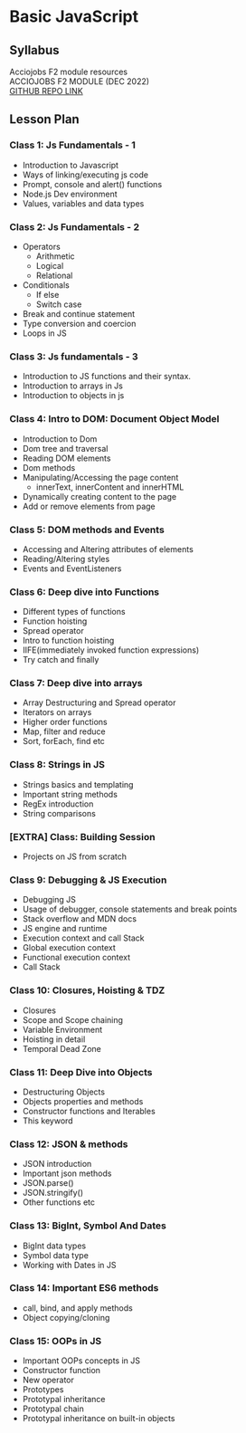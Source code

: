 # Basic JavaScript

## Syllabus

Acciojobs F2 module resources  
ACCIOJOBS F2 MODULE (DEC 2022)  
[GITHUB REPO LINK](link-to-github-repo)

## Lesson Plan

### Class 1: Js Fundamentals - 1
- Introduction to Javascript
- Ways of linking/executing js code
- Prompt, console and alert() functions
- Node.js Dev environment
- Values, variables and data types

### Class 2: Js Fundamentals - 2
- Operators
  - Arithmetic
  - Logical
  - Relational
- Conditionals
  - If else
  - Switch case
- Break and continue statement
- Type conversion and coercion
- Loops in JS

### Class 3: Js fundamentals - 3
- Introduction to JS functions and their syntax.
- Introduction to arrays in Js
- Introduction to objects in js

### Class 4: Intro to DOM: Document Object Model
- Introduction to Dom
- Dom tree and traversal
- Reading DOM elements
- Dom methods
- Manipulating/Accessing the page content
  - innerText, innerContent and innerHTML
- Dynamically creating content to the page
- Add or remove elements from page

### Class 5: DOM methods and Events
- Accessing and Altering attributes of elements
- Reading/Altering styles
- Events and EventListeners

### Class 6: Deep dive into Functions
- Different types of functions
- Function hoisting
- Spread operator
- Intro to function hoisting
- IIFE(immediately invoked function expressions)
- Try catch and finally

### Class 7: Deep dive into arrays
- Array Destructuring and Spread operator
- Iterators on arrays
- Higher order functions
- Map, filter and reduce
- Sort, forEach, find etc

### Class 8: Strings in JS
- Strings basics and templating
- Important string methods
- RegEx introduction
- String comparisons

### [EXTRA] Class: Building Session
- Projects on JS from scratch

### Class 9: Debugging & JS Execution
- Debugging JS
- Usage of debugger, console statements and break points
- Stack overflow and MDN docs
- JS engine and runtime
- Execution context and call Stack
- Global execution context
- Functional execution context
- Call Stack

### Class 10: Closures, Hoisting & TDZ
- Closures
- Scope and Scope chaining
- Variable Environment
- Hoisting in detail
- Temporal Dead Zone

### Class 11: Deep Dive into Objects
- Destructuring Objects
- Objects properties and methods
- Constructor functions and Iterables
- This keyword

### Class 12: JSON & methods
- JSON introduction
- Important json methods
- JSON.parse()
- JSON.stringify()
- Other functions etc

### Class 13: BigInt, Symbol And Dates
- BigInt data types
- Symbol data type
- Working with Dates in JS

### Class 14: Important ES6 methods
- call, bind, and apply methods
- Object copying/cloning

### Class 15: OOPs in JS
- Important OOPs concepts in JS
- Constructor function
- New operator
- Prototypes
- Prototypal inheritance
- Prototypal chain
- Prototypal inheritance on built-in objects
